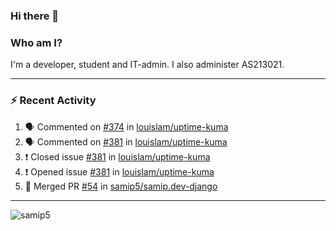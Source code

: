 ### Hi there 👋

### Who am I?
I'm a developer, student and IT-admin. I also administer AS213021.

---
### :zap: Recent Activity
<!--START_SECTION:activity-->
1. 🗣 Commented on [#374](https://github.com/louislam/uptime-kuma/issues/374) in [louislam/uptime-kuma](https://github.com/louislam/uptime-kuma)
2. 🗣 Commented on [#381](https://github.com/louislam/uptime-kuma/issues/381) in [louislam/uptime-kuma](https://github.com/louislam/uptime-kuma)
3. ❗️ Closed issue [#381](https://github.com/louislam/uptime-kuma/issues/381) in [louislam/uptime-kuma](https://github.com/louislam/uptime-kuma)
4. ❗️ Opened issue [#381](https://github.com/louislam/uptime-kuma/issues/381) in [louislam/uptime-kuma](https://github.com/louislam/uptime-kuma)
5. 🎉 Merged PR [#54](https://github.com/samip5/samip.dev-django/pull/54) in [samip5/samip.dev-django](https://github.com/samip5/samip.dev-django)
<!--END_SECTION:activity-->
---

<img align="center" src="https://github-readme-stats.vercel.app/api?username=samip5&show_icons=true" alt="samip5" />
